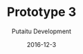---
title: 'Prototype 3'
footer: d27bd9b77239ed4ed6384199c0867d749f549842
sections:
    -
        template: banner
        text: '# Chess Kingdom'
        color: '#462d1e'
        theme: dark
    -
        template: richTextSection
        text: "<iframe allowfullscreen=\"true\" frameborder=\"0\" height=\"569\" mozallowfullscreen=\"true\" src=\"https://docs.google.com/presentation/d/e/2PACX-1vSS9AAmqSH2mEuhbQ8jVgtl4JCNjF0_RWqhrQypNfRgfM9pXee6DZvyHXlB19B--UNUOWO8KkjMltr6/embed?start=false&amp;loop=false&amp;delayms=3000\" webkitallowfullscreen=\"true\" width=\"960\"></iframe>\n\n## Idea\_generation\n\nIn our brainstorming process we found it interesting to think of a game we used to play but stopped. We thought of a few games, and found out that the reason for that could be the game gets boring because is too simple, too little possibilities, too predictable and it doesn't take long before all possibilities are tried. Another problem lies in the nature (ontology of the game). We evaluated some games and chosen chess, because it is a popular game that attracts and maintaines a large group of people, but yet fail include the others, especially newcomers. To understand why chess does not appeal to some people, we thought of a few possibilities. It could be that the rules are too complicated, and that the learning experience is unforgiving: players can lose the game in just a few moves, it could be really hard to learn chess by playing with an experienced player. We then looked at what the game experience of chess is. It is a skill based and competitive game (Agon). By adding randomness and luck elements (Alea) to the game, we predict that the game would be more accessible to novice players. To make the game more engaging and appealing to more types of player, we also added Mimicry elements to the game. For the first iteration we made use of a D20 dice inspired by role playing game. We randomly drafted the states for the different chess pieces because we cannot know if the stats are balanced before we have tried it out\n\n## Second iteration\n\nAfter a few play tests we identified some balancing issues. For example, some choices in the game is ultimately much more preferable to others. Even though the player can choose whether to make an attack attempt, there is no real risk in making the move, making this game rule redundant. Also, some pieces are much stronger than the others, they are hard to beat and has high attack points. Base on these we adjusted the attack and defend points of game pieces, and added consequence for a failed attack: the chess piece cannot be used in the next round.\n\n## Third iteration\n\nAfter another playthrough we discovered that the consequence for fail attacks is not harsh enough to be effective, so instead we make the chess piece vulnerable for one round instead of freezing its movement. This greatly reduce the risk to make an attack, because one can lose the piece if it fails.\n\n## Fourth iteration\n\nTo add more luck elements and utilize the D20, we decided to add consequences for critical fail and critical success. Due to their rare occurrence, the consequences should be critical. We have considered killing the chess piece immediately in the event of a critical fail, but we think it is too harsh and we prefer a consequence that add some more gameplay and decision making, therefore we decided to let the opponent counter attack. This way the other player can be involved even when it's not their turn, and it adds more tension since it is not certain that the opponent's counter attack will be successful. In critical fail the opponent gets an extra turn, similarly for critical success, the player gets an extra turn. In order to not drag it too long, the player does not start from the beginning of the game loop i.e rolling D6, instead she is limited to the last D6 roll she made. This also limit how drastic the game state is going to change when a player gets a critical success.\n\n## Game Loop\n\n![detailed-gameloop.png](//kimberlyliu.com/itu-portfolio/media/d7c2bed3766923dba43e2f215c82f83169598613/detailed-gameloop.jpg) After these changes, the game loop of Chess Kingdom is much longer than traditional chess, which makes each loop more complicated. However, from our play tests we felt that the pace of the game was actually faster, probably because there is always something happening compare to the long waiting time in traditional chess for the other player to make their turn. Since the punishment of making a wrong move is not as fetal, and that not chee pieces are movable in a turn, players tend to put less time in thinking which piece to move.\n\n## Mechanics\n\nThe most interesting change to the mechanic is still checkmate, which is an important part of the traditional chess, is no longer possible. The player still needs to roll the die to see it the attack is successful to win. In traditional chess, the King piece is an important piece that player should protect and not place in dangerous locations. In Chess kingdom, player can use the King as an attacker as it has high attack points and it's not easy to beat. Also, when an experienced player make a clever attack and it fails, the inexperienced player will become aware of such possibility and may even counter attack in the next round. In normal chess, player either can or cannot move to a particular square, in Chess Kingdom, when an attack fail, the piece will be pushed back to its original position, even though the movement was allowed for the piece.\n\n## Experience\n\nBy adding more Alea and Mimicry to the game, there are more uncertainty and less planning involved. Since the consequences of mistakes are not so permanent, players can play more carelessly and instinctually which could make the game more fast paced. Players could also play more relaxed as it the game requires less experience and tactical thinking. By bridging the gap between chess veterans and novices, the experience become more open, because more people can play the game\n\n### Alea\n\nWe changed the controller scheme to add more Alea to the game. The use of a D-6 dice to decide which piece a player can move. The D-20 dice decide whether an attack will be successful. This adds a lot of uncertainty in the game,it is harder for experienced chess player to make long term strategic because the results of their actions are uncertain.\n\n### Mimicry\n\nIn chess, every game piece is distinctive, they have different names and movement rules. However, their names and forms do not relate strongly to their functions and roles in the game other than having unrelated movement rules. In our first iteration, we assigned armor and attack points to the game pieces like in role playing games to strengthen the mimicry aspect of the game. For example, a rook has strong defense and weak attack and it aligns with the perception of the functionality of the piece ; knights and queens are good \"attackers\", The mimicry could further be enhanced by giving more background information on the characters explaining why their profiles are the way they are.\n\n### For inexperienced players\n\nAs there are less punishment for mistakes, Chess Kingdom is accessible for new players, from our playtest it shows that inexperienced players lose by less to the experienced player, it is even possible for them to win. Chess Kingdom can also provide a way to learn about chess in a more forgiving way, for example when an experienced player tries a move but fail, inexperienced player can try it too. The game can't be ended as fast as traditional game when played with an experienced player, so the inexperienced players can take their time to learn about the game.\n\n### For experienced players\n\nAlthough not as important, skills in traditional chess still give an advantage to experienced players. In traditional chess it is common to give handicaps to inexperienced player, but many do not prefer that as it might be condescending. It could be easier for them to play with inexperienced players in Chess Kingdom in a more fair way, and I imagine it could be good for parents playing with children, or as an introduction for someone who wants to eventually play traditional chess."
meta:
    id: e299e3e9d6aacab759e3a6e7764f6e92b1229230
    parentId: f8d133111ad5ddad52a465c47d7cdbef5923fc8d
    language: en
date: '2016-12-3'
author: 'Putaitu Development'
permalink: /prototype-3/
layout: sectionPage
---